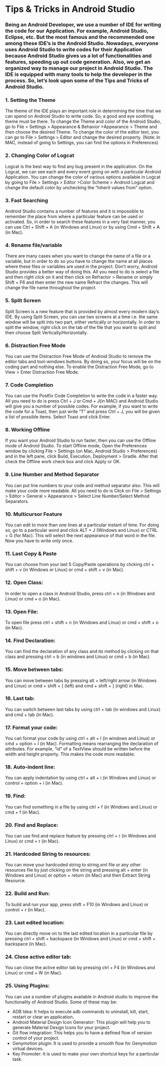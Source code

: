 # Tips & Tricks in Android Studio
### Being an Android Developer, we use a number of IDE for writing the code for our Application. For example, Android Studio, Eclipse, etc. But the most famous and the recommended one among these IDE’s is the Android Studio. Nowadays, everyone uses Android Studio to write codes for their Application because Android Studio gives us a lot of functionalities and features, speeding up out code generation. Also, we get an organized way to manage our project in Android Studio. The IDE is equipped with many tools to help the developer in the process. So, let’s look upon some of the Tips and Tricks of Android Studio.
### 1. Setting the Theme
The theme of the IDE plays an important role in determining the time that we can spend on Android Studio to write code. So, a good and eye soothing theme must be there. To change the Theme and color of the Android Studio, go to File > Settings > Appearance & Behavior >Appearance > Theme and then choose the desired Theme. To change the color of the editor text, you can go to File > Settings > Editor and change the desired property. (Note: In MAC, instead of going to Settings, you can find the options in Preferences)

### 2. Changing Color of Logcat
Logcat is the best way to find any bug present in the application. On the Logcat, we can see each and every event going on with a particular Android Application. You can change the color of various options available in Logcat by going to File > Settings > Editor >Color Scheme > Android Logcat and change the default color by unchecking the “Inherit values from” option.

### 3. Fast Searching
Android Studio contains a number of features and it is impossible to remember the place from where a particular feature can be used or activated. So, in order to search these features in a very fast manner, you can use Ctrl + Shift + A (in Windows and Linux) or by using Cmd + Shift + A (in Mac).

### 4. Rename file/variable
There are many cases when you want to change the name of a file or a variable, but in order to do so you have to change the name at all places where these files or variables are used in the project. Don’t worry, Android Studio provides a better way of doing this. All you need to do is select a file and then right click on it and then click on Refractor > Rename or simply Shift + F6 and then enter the new name Refract the changes. This will change the file name throughout the project.

### 5. Split Screen
Split Screen is a new feature that is provided by almost every modern day’s IDE. By using Split Screen, you can use two screens at a time i.e. the same window will be split into two part, either vertically or horizontally. In order to split the window, right click on the tab of the file that you want to split and then choose Split Vertically/Horizontally.

### 6. Distraction Free Mode
You can use the Distraction Free Mode of Android Studio to remove the editor tabs and tool-windows buttons. By doing so, your focus will be on the coding part and nothing else. To enable the Distraction Free Mode, go to View > Enter Distraction Free Mode.

### 7. Code Completion
You can use the Postfix Code Completion to write the code in a faster way. All you need to do is press Ctrl + J or Cmd + J(in MAC) and Android Studio will give you a number of possible codes. For example, if you want to write the code for a Toast, then just write “T” and press Ctrl + J, you will be given a list of possible items. Select Toast and click Enter.

### 8. Working Offline
If you want your Android Studio to run faster, then you can use the Offline mode of Android Studio. To start Offline mode, Open the Preferences window by clicking File > Settings (on Mac, Android Studio > Preferences) and in the left pane, click Build, Execution, Deployment > Gradle. After that check the Offline work check box and click Apply or OK.

### 9. Line Number and Method Separator
You can put line numbers to your code and method separator also. This will make your code more readable. All you need to do is Click on File > Settings > Editor > General > Appearance > Select Line Number/Select Method Separators.

### 10. Multicursor Feature
You can edit to more than one lines at a particular instant of time. For doing so, go to a particular word and click ALT + J (Windows and Linux) or CTRL + G (for Mac). This will select the next appearance of that word in the file. Now you have to write only once.

### 11. Last Copy & Paste
You can choose from your last 5 Copy/Paste operations by clicking ctrl + shift + v (in Windows or Linux) or cmd + shift + v (in Mac).

### 12. Open Class: 
In order to open a class in Android Studio, press ctrl + n (in Windows and Linux) or cmd + o (in Mac).

### 13. Open File: 
To open file press ctrl + shift + n (in Windows and Linux) or cmd + shift + o (in Mac).

### 14. Find Declaration: 
You can find the declaration of any class and its method by clicking on that class and pressing ctrl + b (in windows and Linux) or cmd + b (in Mac).

### 15. Move between tabs: 
You can move between tabs by pressing alt + left/right arrow (in Windows and Linux) or cmd + shift + [ (left) and cmd + shift + ] (right) in Mac.

### 16. Last tab: 
You can switch between last tabs by using ctrl + tab (in windows and Linux) and cmd + tab (in Mac).

### 17. Format your code: 
You can format your code by using ctrl + alt + l (in windows and Linux) or cmd + option + l (in Mac). Formatting means rearranging the declaration of attributes. For example, “id” of a TextView should be written before the width and height property. This makes the code more readable.

### 18. Auto-indent line: 
You can apply indentation by using ctrl + alt + i (in Windows and Linux) or control + option + i (in Mac).

### 19. Find:
You can find something in a file by using ctrl + f (in Windows and Linux) or cmd + f (in Mac).

### 20. Find and Replace: 
You can use find and replace feature by pressing ctrl + r (in Windows and Linux) or cmd + r (in Mac).

### 21. Hardcoded String to resources: 
You can move your hardcoded string to string.xml file or any other resources file by just clicking on the string and pressing alt + enter (in Windows and Linux) or option + return (in Mac) and then Extract String Resource.

### 22. Build and Run:
To build and run your app, press shift + F10 (in Windows and Linux) or control + r (in Mac).

### 23. Last edited location: 
You can directly move on to the last edited location in a particular file by pressing ctrl + shift + backspace (in Windows and Linux) or cmd + shift + backspace (in Mac).

### 24. Close active editor tab:
You can close the active editor tab by pressing ctrl + F4 (in Windows and Linux) or cmd + W (in Mac).

### 25. Using Plugins: 
You can use a number of plugins available in Android studio to improve the functionality of Android Studio. Some of these may be:

 - ADB Idea: It helps to execute adb commands to uninstall, kill, start, restart or clear an application.
 - Android Material Design Icon Generator: This plugin will help you to generate Material Design Icons for your project.
 - Git flow integration: This helps you to have a defined flow of version control of your project.
 - Genymotion plugin: It is used to provide a smooth flow for Genymotion virtual devices.
 - Key Promoter: It is used to make your own shortcut keys for a particular task.
